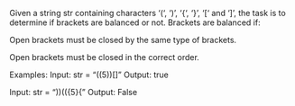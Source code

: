 Given a string str containing characters ‘(‘, ‘)’, ‘{‘, ‘}’, ‘[‘ and ‘]’, the task is to determine if brackets are balanced or not. Brackets are balanced if:

Open brackets must be closed by the same type of brackets.

Open brackets must be closed in the correct order.

Examples:
Input: str = “((5))[]” 
Output: true 

Input: str = “))(({5}{” 
Output: False
 

